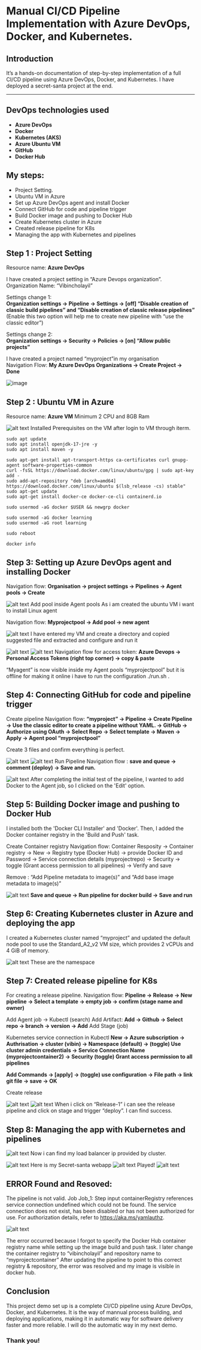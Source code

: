 # Manual CI/CD Pipeline Implementation with Azure DevOps, Docker, and Kubernetes.

## Introduction  
It’s a hands-on documentation of step-by-step implementation of a full CI/CD pipeline using Azure DevOps, Docker, and Kubernetes. I have deployed a secret-santa project at the end.  

---

## DevOps technologies used

- **Azure DevOps**
- **Docker**
- **Kubernetes (AKS)**
- **Azure Ubuntu VM**
- **GitHub**
- **Docker Hub**

## My steps:
 - Project Setting.
 - Ubuntu VM in Azure
 - Set up Azure DevOps agent and install Docker 
 - Connect GitHub for code and pipeline trigger 
 - Build Docker image and pushing to Docker Hub 
 - Create Kubernetes cluster in Azure 
 - Created release pipeline for K8s
 - Managing the app with Kubernetes and pipelines

## Step 1 : Project Setting  
Resource name: **Azure DevOps**

I have created a project setting in “Azure Devops organization”.   
Organization Name: “Vibincholayil”  

Settings change 1:  
**Organization settings → Pipeline → Settings → [off] “Disable creation of classic build pipelines” and “Disable creation of classic release pipelines”** (Enable this two option will help me to create new pipeline with “use the classic editor”)  

Settings change 2:  
**Organization settings → Security → Policies → [on] “Allow public projects”**

I have created a project named “myproject”in my organisation  
Navigation Flow: **My Azure DevOps Organizations → Create Project → Done**  

![image](https://github.com/user-attachments/assets/c7b463aa-b0f9-4d5e-8312-7af97a0e826e)

## Step 2 :  Ubuntu VM in Azure 
Resource name: **Azure VM**
Minimum 2 CPU and 8GB Ram

![alt text](images/2.png) 
Installed Prerequisites on the VM after login to VM through iterm.

```
sudo apt update
sudo apt install openjdk-17-jre -y
sudo apt install maven -y

sudo apt-get install apt-transport-https ca-certificates curl gnupg-agent software-properties-common
curl -fsSL https://download.docker.com/linux/ubuntu/gpg | sudo apt-key add -
sudo add-apt-repository "deb [arch=amd64] https://download.docker.com/linux/ubuntu $(lsb_release -cs) stable"
sudo apt-get update
sudo apt-get install docker-ce docker-ce-cli containerd.io

sudo usermod -aG docker $USER && newgrp docker

sudo usermod -aG docker learning
sudo usermod -aG root learning

sudo reboot

docker info

```
## Step 3: Setting up Azure DevOps agent and installing Docker 

Navigation flow: **Organisation → project settings → Pipelines → Agent pools → Create**  

![alt text](images/3.png) 
Add pool inside Agent pools
As i am created the ubuntu VM i want to install Linux agent

Navigation flow: **Myprojectpool → Add pool → new agent**

![alt text](images/4.png) 
I have entered my VM and create a directory  and copied suggested file and extracted and configure and run it 

![alt text](images/5.png) 
![alt text](images/6.png) 
Navigation flow for access token: **Azure Devops → Personal Access Tokens (right top corner) → copy & paste**  

“Myagent” is now visible inside my Agent pools “myprojectpool” but it is offline for making it online i have to run the configuration ./run.sh .

## Step 4: Connecting GitHub for code and pipeline trigger 
Create pipeline
Navigation flow: **“myproject” → Pipeline → Create Pipeline → Use the classic editor to create a pipeline without YAML. → GitHub → Authorize using OAuth → Select Repo → Select template → Maven → Apply → Agent pool “myprojectpool”**  

Create 3 files and confirm everything is perfect.

![alt text](images/7.png) 
![alt text](images/8.png)
Run Pipeline
Navigation flow : **save and queue → comment (deploy) → Save and run.**  

![alt text](images/9.png) 
After completing the initial test of the pipeline, I wanted to add Docker to the Agent job, so I clicked on the 'Edit' option.

## Step 5: Building Docker image and pushing to Docker Hub 

I installed both the 'Docker CLI Installer' and 'Docker'. Then, I added the Docker container registry in the 'Build and Push' task.

Create Container registry
Navigation flow: Container Resposity → Container registry → New → Registry type (Docker Hub) → provide Docker ID and Password → Service connection details (myprojectrepo) → Security → toggle (Grant access permission to all pipelines) → Verify and save

Remove : “Add Pipeline metadata to image(s)” and “Add base image metadata to image(s)”

![alt text](images/10.png) 
**Save and queue → Run pipeline for docker build → Save and run** 

## Step 6: Creating Kubernetes cluster in Azure and deploying the app 
I created a Kubernetes cluster named “myproject” and updated the default node pool to use the Standard_A2_v2 VM size, which provides 2 vCPUs and 4 GiB of memory.

![alt text](images/11.png) 
These are the namespace

## Step 7: Created release pipeline for K8s

For creating a release pipeline.
Navigation flow: **Pipeline → Release → New pipeline → Select a template → empty job → confirm (stage name and owner)**

Add Agent job → Kubectl (search) 
Add Artifact: **Add → Github → Select repo → branch → version → Add** 
Add Stage  (job)

Kubernetes service connection in Kubectl
**New → Azure subscription → Authrisation → cluster (vibin) → Namespace (default) → (toggle) Use cluster admin credentials → Service Connection Name (myprojectcontainer2) → Security (toggle) Grant access permission to all pipelines** 

**Add Commands → [apply] → (toggle) use configuration → File path → link git file → save → OK**

Create release

![alt text](images/12.png) 
![alt text](images/13.png) 
When i click on “Release-1” i can see the release pipeline and click on stage and trigger “deploy”. I can find success.

## Step 8: Managing the app with Kubernetes and pipelines 
![alt text](images/14.png) 
Now i can find my load balancer ip provided by cluster.

![alt text](images/15.png) 
Here is my Secret-santa webapp
![alt text](images/16.png) 
Played!
![alt text](images/17.png)

## ERROR Found and Resoved: 
The pipeline is not valid. Job Job_1: Step  input containerRegistry references service connection undefined which could not be found. The service connection does not exist, has been disabled or has not been authorized for use. For authorization details, refer to https://aka.ms/yamlauthz.

![alt text](images/18.png)

The error occurred because I forgot to specify the Docker Hub container registry name while setting up the image build and push task.
 I later change the container registry to “vibincholayil” and repository name to “myprojectcontainer”
After updating the pipeline to point to this correct registry & repository, the error was resolved and my image is visible in docker hub. 

## Conclusion
This project demo set up is a complete CI/CD pipeline using Azure DevOps, Docker, and Kubernetes. It is the way of mannual process  building, and deploying applications, making it in automatic way for software delivery faster and more reliable. I will do the automatic way in my next demo.  

### Thank you!
